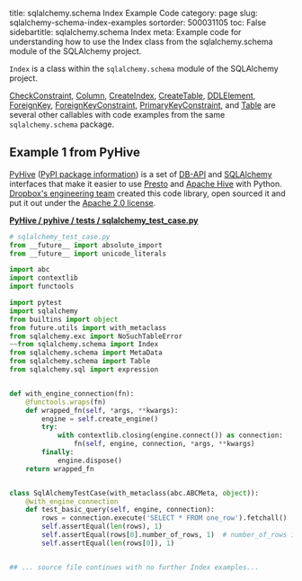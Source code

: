 title: sqlalchemy.schema Index Example Code
category: page
slug: sqlalchemy-schema-index-examples
sortorder: 500031105
toc: False
sidebartitle: sqlalchemy.schema Index
meta: Example code for understanding how to use the Index class from the sqlalchemy.schema module of the SQLAlchemy project.


`Index` is a class within the `sqlalchemy.schema` module of the SQLAlchemy project.

<a href="/sqlalchemy-schema-checkconstraint-examples.html">CheckConstraint</a>,
<a href="/sqlalchemy-schema-column-examples.html">Column</a>,
<a href="/sqlalchemy-schema-createindex-examples.html">CreateIndex</a>,
<a href="/sqlalchemy-schema-createtable-examples.html">CreateTable</a>,
<a href="/sqlalchemy-schema-ddlelement-examples.html">DDLElement</a>,
<a href="/sqlalchemy-schema-foreignkey-examples.html">ForeignKey</a>,
<a href="/sqlalchemy-schema-foreignkeyconstraint-examples.html">ForeignKeyConstraint</a>,
<a href="/sqlalchemy-schema-primarykeyconstraint-examples.html">PrimaryKeyConstraint</a>,
and <a href="/sqlalchemy-schema-table-examples.html">Table</a>
are several other callables with code examples from the same `sqlalchemy.schema` package.

## Example 1 from PyHive
[PyHive](https://github.com/dropbox/PyHive)
([PyPI package information](https://pypi.org/project/PyHive/))
is a set of [DB-API](https://www.python.org/dev/peps/pep-0249/)
and
[SQLAlchemy](/sqlalchemy.html)
interfaces that make it easier to use [Presto](https://prestodb.io/)
and [Apache Hive](http://hive.apache.org/) with Python.
[Dropbox's engineering team](https://www.dropbox.com/jobs/teams/engineering)
created this code library, open sourced it and put it out under
the [Apache 2.0 license](https://github.com/dropbox/PyHive/blob/master/LICENSE).

[**PyHive / pyhive / tests / sqlalchemy_test_case.py**](https://github.com/dropbox/PyHive/blob/master/pyhive/tests/sqlalchemy_test_case.py)

```python
# sqlalchemy_test_case.py
from __future__ import absolute_import
from __future__ import unicode_literals

import abc
import contextlib
import functools

import pytest
import sqlalchemy
from builtins import object
from future.utils import with_metaclass
from sqlalchemy.exc import NoSuchTableError
~~from sqlalchemy.schema import Index
from sqlalchemy.schema import MetaData
from sqlalchemy.schema import Table
from sqlalchemy.sql import expression


def with_engine_connection(fn):
    @functools.wraps(fn)
    def wrapped_fn(self, *args, **kwargs):
        engine = self.create_engine()
        try:
            with contextlib.closing(engine.connect()) as connection:
                fn(self, engine, connection, *args, **kwargs)
        finally:
            engine.dispose()
    return wrapped_fn


class SqlAlchemyTestCase(with_metaclass(abc.ABCMeta, object)):
    @with_engine_connection
    def test_basic_query(self, engine, connection):
        rows = connection.execute('SELECT * FROM one_row').fetchall()
        self.assertEqual(len(rows), 1)
        self.assertEqual(rows[0].number_of_rows, 1)  # number_of_rows is the column name
        self.assertEqual(len(rows[0]), 1)


## ... source file continues with no further Index examples...

```

